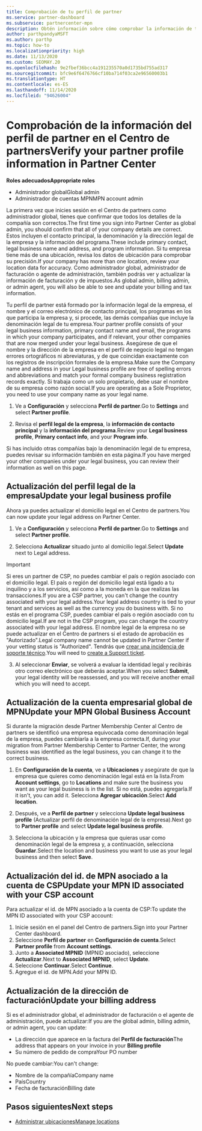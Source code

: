 ```yaml
---
title: Comprobación de tu perfil de partner
ms.service: partner-dashboard
ms.subservice: partnercenter-mpn
description: Obtén información sobre cómo comprobar la información de tu empresa, como el contacto principal, la dirección y la información del programa. También puedes actualizar el domicilio legal y la dirección de facturación.
author: parthpandyaMSFT
ms.author: parthp
ms.topic: how-to
ms.localizationpriority: high
ms.date: 11/13/2020
ms.custom: SEOMAY.20
ms.openlocfilehash: 9e2fbef36bcc4a191235570a0d1735bd755ad317
ms.sourcegitcommit: bfc9e6f6476766cf10ba714f03ca2e96560003b1
ms.translationtype: HT
ms.contentlocale: es-ES
ms.lasthandoff: 11/14/2020
ms.locfileid: "94626004"
---
```

# <a name="verify-your-partner-profile-information-in-partner-center"></a><span data-ttu-id="c47ac-104">Comprobación de la información del perfil de partner en el Centro de partners</span><span class="sxs-lookup"><span data-stu-id="c47ac-104">Verify your partner profile information in Partner Center</span></span>

<span data-ttu-id="c47ac-105">**Roles adecuados**</span><span class="sxs-lookup"><span data-stu-id="c47ac-105">**Appropriate roles**</span></span>

- <span data-ttu-id="c47ac-106">Administrador global</span><span class="sxs-lookup"><span data-stu-id="c47ac-106">Global admin</span></span>
- <span data-ttu-id="c47ac-107">Administrador de cuentas MPN</span><span class="sxs-lookup"><span data-stu-id="c47ac-107">MPN account admin</span></span>

<span data-ttu-id="c47ac-108">La primera vez que inicies sesión en el Centro de partners como administrador global, tienes que confirmar que todos los detalles de la compañía son correctos.</span><span class="sxs-lookup"><span data-stu-id="c47ac-108">The first time you sign into Partner Center as global admin, you should confirm that all of your company details are correct.</span></span> <span data-ttu-id="c47ac-109">Estos incluyen el contacto principal, la denominación y la dirección legal de la empresa y la información del programa.</span><span class="sxs-lookup"><span data-stu-id="c47ac-109">These include primary contact, legal business name and address, and program information.</span></span> <span data-ttu-id="c47ac-110">Si tu empresa tiene más de una ubicación, revisa los datos de ubicación para comprobar su precisión.</span><span class="sxs-lookup"><span data-stu-id="c47ac-110">If your company has more than one location, review your location data for accuracy.</span></span> <span data-ttu-id="c47ac-111">Como administrador global, administrador de facturación o agente de administración, también podrás ver y actualizar la información de facturación y de impuestos.</span><span class="sxs-lookup"><span data-stu-id="c47ac-111">As global admin, billing admin, or admin agent, you will also be able to see and update your billing and tax information.</span></span>

<span data-ttu-id="c47ac-112">Tu perfil de partner está formado por la información legal de la empresa, el nombre y el correo electrónico de contacto principal, los programas en los que participa la empresa y, si procede, las demás compañías que incluye la denominación legal de tu empresa.</span><span class="sxs-lookup"><span data-stu-id="c47ac-112">Your partner profile consists of your legal business information, primary contact name and email, the programs in which your company participates, and if relevant, your other companies that are now merged under your legal business.</span></span> <span data-ttu-id="c47ac-113">Asegúrese de que el nombre y la dirección de la empresa en el perfil de negocio legal no tengan errores ortográficos ni abreviaturas, y de que coincidan exactamente con los registros de inscripción formales de la empresa.</span><span class="sxs-lookup"><span data-stu-id="c47ac-113">Make sure the Company name and address in your Legal business profile are free of spelling errors and abbreviations and match your formal company business registration records exactly.</span></span> <span data-ttu-id="c47ac-114">Si trabaja como un solo propietario, debe usar el nombre de su empresa como razón social.</span><span class="sxs-lookup"><span data-stu-id="c47ac-114">If you are operating as a Sole Proprietor, you need to use your company name as your legal name.</span></span>

1. <span data-ttu-id="c47ac-115">Ve a **Configuración** y selecciona **Perfil de partner**.</span><span class="sxs-lookup"><span data-stu-id="c47ac-115">Go to **Settings** and select **Partner profile**.</span></span>

2. <span data-ttu-id="c47ac-116">Revisa el **perfil legal de la empresa**, la **información de contacto principal** y la **información del programa**.</span><span class="sxs-lookup"><span data-stu-id="c47ac-116">Review your **Legal business profile**, **Primary contact info**, and your **Program info**.</span></span>

<span data-ttu-id="c47ac-117">Si has incluido otras compañías bajo la denominación legal de tu empresa, puedes revisar su información también en esta página.</span><span class="sxs-lookup"><span data-stu-id="c47ac-117">If you have merged your other companies under your legal business, you can review their information as well on this page.</span></span>

## <a name="update-your-legal-business-profile"></a><span data-ttu-id="c47ac-118">Actualización del perfil legal de la empresa</span><span class="sxs-lookup"><span data-stu-id="c47ac-118">Update your legal business profile</span></span>

<span data-ttu-id="c47ac-119">Ahora ya puedes actualizar el domicilio legal en el Centro de partners.</span><span class="sxs-lookup"><span data-stu-id="c47ac-119">You can now update your legal address on Partner Center.</span></span>

1. <span data-ttu-id="c47ac-120">Ve a **Configuración** y selecciona **Perfil de partner**.</span><span class="sxs-lookup"><span data-stu-id="c47ac-120">Go to **Settings** and select **Partner profile**.</span></span> 

2. <span data-ttu-id="c47ac-121">Selecciona **Actualizar** situado junto al domicilio legal.</span><span class="sxs-lookup"><span data-stu-id="c47ac-121">Select **Update** next to Legal address.</span></span> 

>[!Important]
><span data-ttu-id="c47ac-122">Si eres un partner de CSP, no puedes cambiar el país o región asociado con el domicilio legal. El país o región del domicilio legal está ligado a tu inquilino y a los servicios, así como a la moneda en la que realizas las transacciones.</span><span class="sxs-lookup"><span data-stu-id="c47ac-122">If you are a CSP partner, you can't change the country associated with your legal address.Your legal address country is tied to your tenant and services as well as the currency you do business with.</span></span> <span data-ttu-id="c47ac-123">Si no estás en el programa CSP, puedes cambiar el país o región asociado con tu domicilio legal.</span><span class="sxs-lookup"><span data-stu-id="c47ac-123">If are not in the CSP program, you can change the country associated with your legal address.</span></span> <span data-ttu-id="c47ac-124">El nombre legal de la empresa no se puede actualizar en el Centro de partners si el estado de aprobación es "Autorizado".</span><span class="sxs-lookup"><span data-stu-id="c47ac-124">Legal company name cannot be updated in Partner Center if your vetting status is "Authorized".</span></span> <span data-ttu-id="c47ac-125">Tendrás que [crear una incidencia de soporte técnico](https://partner.microsoft.com/dashboard/support/csp/servicerequests/create?stage=2&topicid=eb74583c-61b3-2124-bffc-00920e0ae772).</span><span class="sxs-lookup"><span data-stu-id="c47ac-125">You will need to [create a Support ticket](https://partner.microsoft.com/dashboard/support/csp/servicerequests/create?stage=2&topicid=eb74583c-61b3-2124-bffc-00920e0ae772).</span></span>

3. <span data-ttu-id="c47ac-126">Al seleccionar **Enviar**, se volverá a evaluar la identidad legal y recibirás otro correo electrónico que deberás aceptar.</span><span class="sxs-lookup"><span data-stu-id="c47ac-126">When you select **Submit**, your legal identity will be reassessed, and you will receive another email which you will need to accept.</span></span>

## <a name="update-your-mpn-global-business-account"></a><span data-ttu-id="c47ac-127">Actualización de la cuenta empresarial global de MPN</span><span class="sxs-lookup"><span data-stu-id="c47ac-127">Update your MPN Global Business Account</span></span>

<span data-ttu-id="c47ac-128">Si durante la migración desde Partner Membership Center al Centro de partners se identificó una empresa equivocada como denominación legal de la empresa, puedes cambiarla a la empresa correcta.</span><span class="sxs-lookup"><span data-stu-id="c47ac-128">If, during your migration from Partner Membership Center to Partner Center, the wrong business was identified as the legal business, you can change it to the correct business.</span></span>

1. <span data-ttu-id="c47ac-129">En **Configuración de la cuenta**, ve a **Ubicaciones** y asegúrate de que la empresa que quieres como denominación legal está en la lista.</span><span class="sxs-lookup"><span data-stu-id="c47ac-129">From **Account settings**, go to **Locations** and make sure the business you want as your legal business is in the list.</span></span> <span data-ttu-id="c47ac-130">Si no está, puedes agregarla.</span><span class="sxs-lookup"><span data-stu-id="c47ac-130">If it isn't, you can add it.</span></span> <span data-ttu-id="c47ac-131">Selecciona **Agregar ubicación**.</span><span class="sxs-lookup"><span data-stu-id="c47ac-131">Select **Add location**.</span></span>

2. <span data-ttu-id="c47ac-132">Después, ve a **Perfil de partner** y selecciona **Update legal business profile** (Actualizar perfil de denominación legal de la empresa).</span><span class="sxs-lookup"><span data-stu-id="c47ac-132">Next go to **Partner profile** and select **Update legal business profile**.</span></span>

3. <span data-ttu-id="c47ac-133">Selecciona la ubicación y la empresa que quieras usar como denominación legal de la empresa y, a continuación, selecciona **Guardar**.</span><span class="sxs-lookup"><span data-stu-id="c47ac-133">Select the location and business you want to use as your legal business and then select **Save**.</span></span>

## <a name="update-your-mpn-id-associated-with-your-csp-account"></a><span data-ttu-id="c47ac-134">Actualización del id. de MPN asociado a la cuenta de CSP</span><span class="sxs-lookup"><span data-stu-id="c47ac-134">Update your MPN ID associated with your CSP account</span></span>

<span data-ttu-id="c47ac-135">Para actualizar el id. de MPN asociado a la cuenta de CSP:</span><span class="sxs-lookup"><span data-stu-id="c47ac-135">To update the MPN ID associated with your CSP account:</span></span>

1. <span data-ttu-id="c47ac-136">Inicie sesión en el panel del Centro de partners.</span><span class="sxs-lookup"><span data-stu-id="c47ac-136">Sign into your Partner Center dashboard.</span></span>
1. <span data-ttu-id="c47ac-137">Seleccione **Perfil de partner** en **Configuración de cuenta**.</span><span class="sxs-lookup"><span data-stu-id="c47ac-137">Select **Partner profile** from **Account settings**.</span></span>
1. <span data-ttu-id="c47ac-138">Junto a **Associated MPNID** (MPNID asociado), seleccione **Actualizar**.</span><span class="sxs-lookup"><span data-stu-id="c47ac-138">Next to **Associated MPNID**, select **Update**.</span></span>
1. <span data-ttu-id="c47ac-139">Seleccione **Continuar**.</span><span class="sxs-lookup"><span data-stu-id="c47ac-139">Select **Continue**.</span></span>
1. <span data-ttu-id="c47ac-140">Agregue el id. de MPN.</span><span class="sxs-lookup"><span data-stu-id="c47ac-140">Add your MPN ID.</span></span>


## <a name="update-your-billing-address"></a><span data-ttu-id="c47ac-141">Actualización de la dirección de facturación</span><span class="sxs-lookup"><span data-stu-id="c47ac-141">Update your billing address</span></span>

<span data-ttu-id="c47ac-142">Si es el administrador global, el administrador de facturación o el agente de administración, puede actualizar:</span><span class="sxs-lookup"><span data-stu-id="c47ac-142">If you are the global admin, billing admin, or admin agent, you can update:</span></span>

- <span data-ttu-id="c47ac-143">La dirección que aparece en la factura del **Perfil de facturación**</span><span class="sxs-lookup"><span data-stu-id="c47ac-143">The address that appears on your invoice in your **Billing profile**</span></span>
- <span data-ttu-id="c47ac-144">Su número de pedido de compra</span><span class="sxs-lookup"><span data-stu-id="c47ac-144">Your PO number</span></span>

<span data-ttu-id="c47ac-145">No puede cambiar:</span><span class="sxs-lookup"><span data-stu-id="c47ac-145">You can't change:</span></span>
 
- <span data-ttu-id="c47ac-146">Nombre de la compañía</span><span class="sxs-lookup"><span data-stu-id="c47ac-146">Company name</span></span>
- <span data-ttu-id="c47ac-147">País</span><span class="sxs-lookup"><span data-stu-id="c47ac-147">Country</span></span>
- <span data-ttu-id="c47ac-148">Fecha de facturación</span><span class="sxs-lookup"><span data-stu-id="c47ac-148">Billing date</span></span>
 
## <a name="next-steps"></a><span data-ttu-id="c47ac-149">Pasos siguientes</span><span class="sxs-lookup"><span data-stu-id="c47ac-149">Next steps</span></span>

- [<span data-ttu-id="c47ac-150">Administrar ubicaciones</span><span class="sxs-lookup"><span data-stu-id="c47ac-150">Manage locations</span></span>](manage-locations.md)

